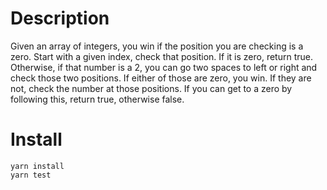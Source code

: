 # Description

Given an array of integers, you win if the position you are checking is a zero.
Start with a given index, check that position. If it is zero, return true. Otherwise,
if that number is a 2, you can go two spaces to left or right and check those two
positions.  If either of those are zero, you win. If they are not, check the number at those positions. If you can get to a zero by following this, return true, otherwise false.

# Install

    yarn install
    yarn test

